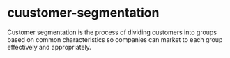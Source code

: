 # cuustomer-segmentation
Customer segmentation is the process of dividing customers into groups based on common characteristics so companies can market to each group effectively and appropriately. 
